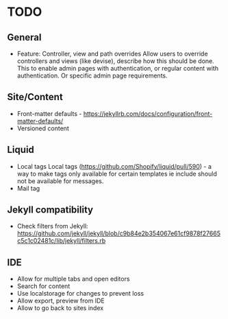 # TODO

## General

- Feature: Controller, view and path overrides
  Allow users to override controllers and views (like devise), describe how this should be done.
  This to enable admin pages with authentication, or regular content with authentication.
  Or specific admin page requirements.

## Site/Content

- Front-matter defaults - https://jekyllrb.com/docs/configuration/front-matter-defaults/
- Versioned content

## Liquid

- Local tags
  Local tags (https://github.com/Shopify/liquid/pull/590) - a way to make tags only available for certain templates
  ie include should not be available for messages.
- Mail tag

## Jekyll compatibility

- Check filters from Jekyll: https://github.com/jekyll/jekyll/blob/c9b84e2b354067e61cf9878f27665c5c1c02481c/lib/jekyll/filters.rb

## IDE

- Allow for multiple tabs and open editors
- Search for content
- Use localstorage for changes to prevent loss
- Allow export, preview from IDE
- Allow to go back to sites index
